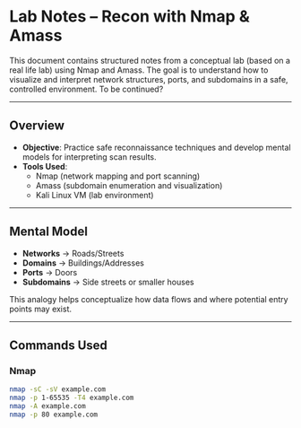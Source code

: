 # Lab Notes – Recon with Nmap & Amass

This document contains structured notes from a conceptual lab (based on a real life lab) using Nmap and Amass. The goal is to understand how to visualize and interpret network structures, ports, and subdomains in a safe, controlled environment. To be continued?

---

## Overview

- **Objective**: Practice safe reconnaissance techniques and develop mental models for interpreting scan results.
- **Tools Used**:
  - Nmap (network mapping and port scanning)
  - Amass (subdomain enumeration and visualization)
  - Kali Linux VM (lab environment)

---

## Mental Model

- **Networks** → Roads/Streets
- **Domains** → Buildings/Addresses
- **Ports** → Doors
- **Subdomains** → Side streets or smaller houses

This analogy helps conceptualize how data flows and where potential entry points may exist.

---

## Commands Used

### Nmap

```bash
nmap -sC -sV example.com
nmap -p 1-65535 -T4 example.com
nmap -A example.com
nmap -p 80 example.com

